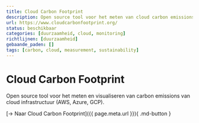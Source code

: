 ```yaml
---
title: Cloud Carbon Footprint
description: Open source tool voor het meten van cloud carbon emissions
url: https://www.cloudcarbonfootprint.org/
status: beschikbaar
categories: [duurzaamheid, cloud, monitoring]
richtlijnen: [duurzaamheid]
gebaande_paden: []
tags: [carbon, cloud, measurement, sustainability]
---
```


# Cloud Carbon Footprint

Open source tool voor het meten en visualiseren van carbon emissions van cloud infrastructuur (AWS, Azure, GCP).

[→ Naar Cloud Carbon Footprint]({{ page.meta.url }}){ .md-button }
